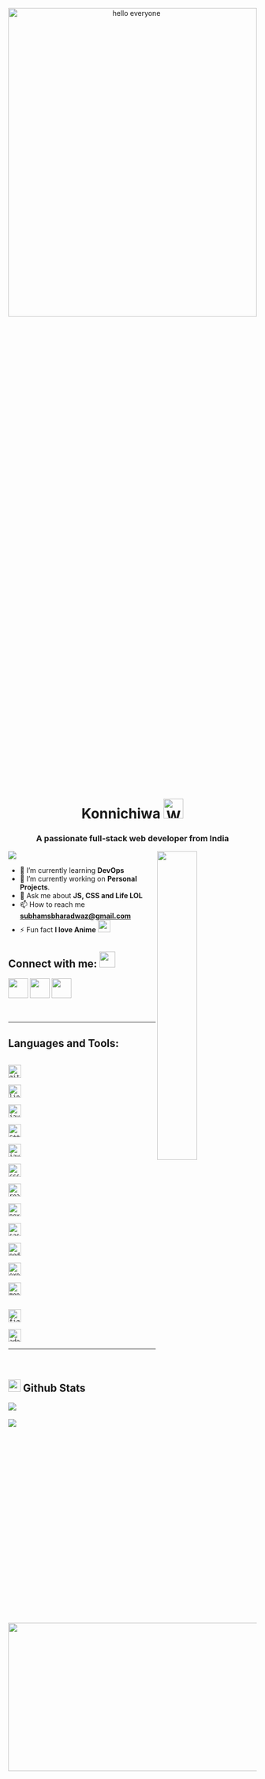 <p align="center">
<img src="https://media3.giphy.com/media/uKWBNet3fFTP9ZDZIg/giphy.gif" width="100%" height="40%" alt="hello everyone">
<p>
<h1 align="center">Konnichiwa <img src = "https://media.giphy.com/media/hvRJCLFzcasrR4ia7z/giphy.gif" alt = "Waving hand animation" width = "40px" height = "40px"> <br></h1>
<h3 align="center">A passionate full-stack web developer from India</h3>

<img align='right' src="https://i2.wp.com/i.giphy.com/media/MdA16VIoXKKxNE8Stk/giphy-downsized.gif?w=770&ssl=1" width="40%">
<p>

![](https://komarev.com/ghpvc/?username=subhamBharadwaz&color=blueviolet&style=flat-square&label=PROFILE+VIEWS)

- 🌱 I’m currently learning **DevOps**
- 🔭 I’m currently working on **Personal Projects**.
- 💬 Ask me about **JS, CSS and Life LOL**
- 📫 How to reach me **subhamsbharadwaz@gmail.com**
- ⚡ Fun fact **I love Anime** <img width="25" src="https://img.icons8.com/color/48/4a90e2/boruto-uzumaki.png"/>

</p>

## Connect with me: <img src="https://media.giphy.com/media/LnQjpWaON8nhr21vNW/giphy.gif" height="32">

<a href="https://www.linkedin.com/in/subham-bharadwaz-5a9792197/"><img width="40" src="https://img.icons8.com/nolan/64/linkedin.png"/></a>
<a href="https://twitter.com/subh4mBharadwaz"><img width="40" src="https://img.icons8.com/nolan/64/twitter.png"/></a>
<a href="https://instagram.com/subham.bharadwaz" target="blank"><img width="40" src="https://img.icons8.com/nolan/64/instagram-new.png"/></a>

<br/>

---

<h2 align="left">Languages and Tools:</h3>

[<code>
<img alt="git" width="26px" src="https://img.icons8.com/color/48/000000/git.png"/>
</code>](https://git-scm.com/)
[<code>
<img alt="linux" width="26px" src="https://img.icons8.com/color/48/000000/linux.png"/>
</code>](https://www.linux.org/)
[<code>
<img alt="java" width="26px" src="https://img.icons8.com/color/48/000000/java-coffee-cup-logo.png"/>
</code>](https://www.java.com/en/)
[<code>
<img alt="c++" width="26px" src="https://img.icons8.com/color/48/000000/c-plus-plus-logo.png"/>
</code>](https://www.w3schools.com/cpp/)
[<code>
<img alt="javascript" width="26px" src="https://img.icons8.com/color/240/000000/javascript.png" />
</code>](https://www.javascript.com/)
[<code>
<img alt="css3" width="26px" src="https://img.icons8.com/color/48/000000/css3.png"/>
</code>](https://developer.mozilla.org/en-US/docs/Web/CSS)
[<code>
<img alt="reactjs" width="26px" src="https://img.icons8.com/color/240/000000/react-native.png" />
</code>](https://reactjs.org/)
[<code>
<img alt="nextjs" width="26px" src="https://blog.logrocket.com/wp-content/uploads/2020/11/Nextjs-logo.png" />
</code>](https://nextjs.org/)
[<code>
<img alt="sass" width="26px" src="https://img.icons8.com/color/48/000000/sass.png"/>
</code>](https://sass-lang.com/)
[<code>
<img alt="nodejs" width="26px" src="https://img.icons8.com/color/48/000000/nodejs.png"/>
</code>](https://nodejs.org/en/)
[<code>
<img alt="express" width="26px" src="https://image.pngaaa.com/155/5051155-middle.png"/>
</code>](https://expressjs.com/)
[<code>
<img alt="mongodb" width="26px" src="https://img.icons8.com/color/48/000000/mongodb.png"/>
</code>](https://www.mongodb.com/)

[<code>
<img alt="figma" width="26px" src="https://img.icons8.com/color/48/000000/figma.png"/>
</code>](https://www.figma.com/)
[<code>
<img alt="adobe-xd" width="26px" src="https://img.icons8.com/color/48/000000/adobe-xd.png"/>
</code>](https://www.adobe.com/)

---

<br>

<img align='right' src="https://i.pinimg.com/originals/c8/a8/db/c8a8dbd0771f93d11467be7c553d6922.gif" width="530" height="300">

## <img height="25" src="https://img.icons8.com/wired/64/4a90e2/merge-git.png"/> Github Stats

<a href="https://github.com/anuraghazra/github-readme-stats">
  <img " src="https://github-readme-stats.vercel.app/api?username=subhamBharadwaz&show_icons=true&theme=tokyonight" />
</a>
<br>
<br>
<a href="https://github.com/anuraghazra/convoychat">
  <img  src="https://github-readme-stats.vercel.app/api/top-langs/?username=subhamBharadwaz&layout=compact&card_width=445&theme=tokyonight" />
</a>
